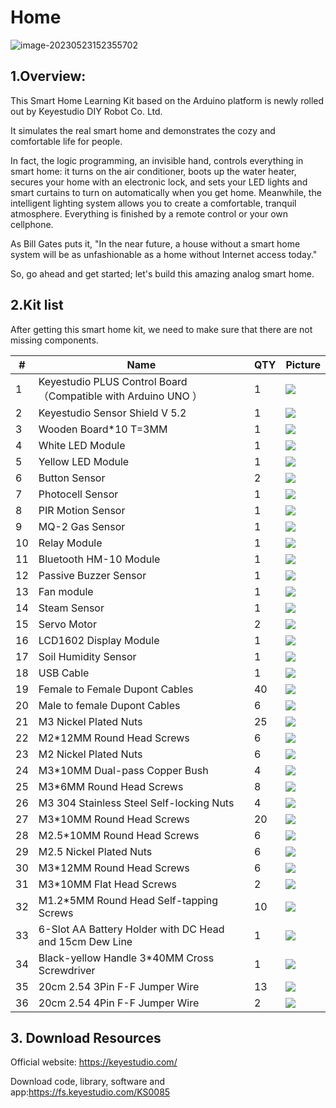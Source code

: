 

# **Home**

![image-20230523152355702](arduino/media/image-20230523152355702.png)


## 1.Overview:

This Smart Home Learning Kit based on the Arduino platform is newly rolled out by Keyestudio DIY Robot Co. Ltd.

It simulates the real smart home and demonstrates the cozy and comfortable life for people.

In fact, the logic programming, an invisible hand, controls everything in smart home: it turns on the air conditioner, boots up the water heater, secures your home with an electronic lock, and sets your LED lights and smart curtains to turn on automatically when you get home. Meanwhile, the intelligent lighting system allows you to create a comfortable, tranquil atmosphere. Everything is finished by a remote control or your own cellphone.

As Bill Gates puts it, "In the near future, a house without a smart home system will be as unfashionable as a home without Internet access today."

So, go ahead and get started; let's build this amazing analog smart home.




## 2.Kit list

After getting this smart home kit, we need to make sure that there are not missing components.

| # | Name                                                           | QTY | Picture                                          |
|----|----------------------------------------------------------------|-----|--------------------------------------------------|
| 1  | Keyestudio PLUS Control Board （Compatible with Arduino UNO ） | 1   | ![](arduino/media/9ce82804e9d9c1b9ba2483e899cf4253.jpeg) |
| 2  | Keyestudio Sensor Shield V 5.2                                 | 1   | ![](arduino/media/ae39c51d16d81c8005b51264f24786f8.jpeg) |
| 3  | Wooden Board*10 T=3MM                                          | 1   | ![](arduino/media/823aeef235ae42027a2f815991858331.png)  |
| 4  | White LED Module                                               | 1   | ![](arduino/media/9cad01dce5c196317f665e6115b44c86.jpeg) |
| 5  | Yellow LED Module                                              | 1   | ![](arduino/media/c330317970c9594d8baed73ee43106e6.jpeg) |
| 6  | Button Sensor                                                  | 2   | ![](arduino/media/197566fe08fddc5ed5686e9e9084d4b9.jpeg) |
| 7  | Photocell Sensor                                               | 1   | ![](arduino/media/7950acf19912aabfb83928eb3459cc2c.jpeg) |
| 8  | PIR Motion Sensor                                              | 1   | ![](arduino/media/3ced83ccadf7d3ef5783ddb224cf3e4d.jpeg) |
| 9  | MQ-2 Gas Sensor                                                | 1   | ![](arduino/media/fed3dd9e2581a73519bfad27b4f3a533.png)  |
| 10 | Relay Module                                                   | 1   | ![](arduino/media/484b144bc1b0d88b30d6b04df7918b04.jpeg) |
| 11 | Bluetooth HM-10 Module                                         | 1   | ![](arduino/media/5d8c20e6c260da18d8455044036ef705.png)  |
| 12 | Passive Buzzer Sensor                                          | 1   | ![](arduino/media/73d052659c19eb9abbf9ed63261d22c0.jpeg) |
| 13 | Fan module                                                     | 1   | ![](arduino/media/54cdb977922bf3a61bf00d3b6468e403.jpeg) |
| 14 | Steam Sensor                                                   | 1   | ![](arduino/media/9e74ad218abc3b7c7ddc669f26aa4b2b.jpeg) |
| 15 | Servo Motor                                                    | 2   | ![](arduino/media/baa044ee6e953a4c9834a0103b39bc3d.png)  |
| 16 | LCD1602 Display Module                                         | 1   | ![](arduino/media/ab1818942731c6e822a574ba5c0df31e.jpeg) |
| 17 | Soil Humidity Sensor                                           | 1   | ![](arduino/media/4fc308a59339d9178ffa2f3254b55ecd.jpeg) |
| 18 | USB Cable                                                      | 1   | ![](arduino/media/3e0a72e3120949058f77981f45b95607.jpeg) |
| 19 | Female to Female Dupont Cables                                 | 40  | ![](arduino/media/538e49ca56dcd48e781494272568d932.png)  |
| 20 | Male to female Dupont Cables                                   | 6   | ![](arduino/media/67ffb375f996d3e16f77a31a510ff00c.png)  |
| 21 | M3 Nickel Plated Nuts                                          | 25  | ![](arduino/media/40828578b370119a7a5c40dcc412f9c6.png)  |
| 22 | M2*12MM Round Head Screws                                      | 6   | ![](arduino/media/90f262e52991756983f29416b65889de.png)  |
| 23 | M2 Nickel Plated Nuts                                          | 6   | ![](arduino/media/40828578b370119a7a5c40dcc412f9c6.png)  |
| 24 | M3*10MM Dual-pass  Copper Bush                                 | 4   | ![](arduino/media/4f371e1be3fb1cf7b6b81e44ecc35da0.png)  |
| 25 | M3*6MM Round Head Screws                                       | 8   | ![](arduino/media/90f262e52991756983f29416b65889de.png)  |
| 26 | M3 304 Stainless Steel Self-locking Nuts                       | 4   | ![](arduino/media/df88853394ecb10e544d9d29c7334ebb.png)  |
| 27 | M3*10MM Round Head Screws                                      | 20  | ![](arduino/media/90f262e52991756983f29416b65889de.png)  |
| 28 | M2.5*10MM Round Head Screws                                    | 6   | ![](arduino/media/90f262e52991756983f29416b65889de.png)  |
| 29 | M2.5 Nickel Plated Nuts                                        | 6   | ![](arduino/media/40828578b370119a7a5c40dcc412f9c6.png)  |
| 30 | M3*12MM Round Head Screws                                      | 6   | ![](arduino/media/90f262e52991756983f29416b65889de.png)  |
| 31 | M3*10MM Flat Head Screws                                       | 2   | ![](arduino/media/0abb3effc9ca8c8444126b00488ff853.png)  |
| 32 | M1.2*5MM Round Head Self-tapping Screws                        | 10  | ![](arduino/media/597b6fa488e5a15e1f434a9cc0e7c236.png)  |
| 33 | 6-Slot AA Battery Holder with DC Head and 15cm Dew Line        | 1   | ![](arduino/media/5caae57a78e083f7a2d4cb3c31651236.png)  |
| 34 | Black-yellow  Handle 3*40MM Cross Screwdriver                  | 1   | ![](arduino/media/635b8724dc3e7a27f940b3953ed4536d.jpeg) |
| 35 | 20cm 2.54 3Pin F-F Jumper Wire                                 | 13  | ![](arduino/media/bad041b053825940869213d9f431ef96.png)  |
| 36 | 20cm 2.54 4Pin F-F Jumper Wire                                 | 2   | ![](arduino/media/114620893ecf24b61152fe3e8b7d3e0f.jpeg) |  


## 3. Download Resources

Official website: <https://keyestudio.com/>


Download code, library, software and app:<https://fs.keyestudio.com/KS0085>